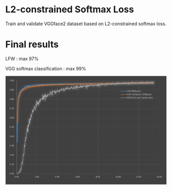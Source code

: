 # L2-constrained Softmax Loss
Train and validate VGGface2 dataset based on L2-constrained softmax loss.

# Final results

LFW : max 97%

VGG softmax classification : max 99%

![Alt text]( ./LFW.png "Accuracy")
